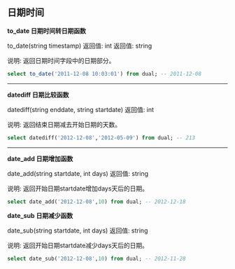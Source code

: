 


## 日期时间 


**to_date 日期时间转日期函数**

to_date(string timestamp)   返回值: int 返回值:   string

说明: 返回日期时间字段中的日期部分。

```sql
select to_date('2011-12-08 10:03:01') from dual; -- 2011-12-08
```
---

**datediff 日期比较函数**

datediff(string enddate, string startdate) 返回值: int

说明: 返回结束日期减去开始日期的天数。

```sql
select datediff('2012-12-08','2012-05-09') from dual; -- 213
```

---

**date_add 日期增加函数**

date_add(string startdate, int days)  返回值: string

说明: 返回开始日期startdate增加days天后的日期。

```sql
select date_add('2012-12-08',10) from dual; -- 2012-12-18
```


**date_sub 日期减少函数**

date_sub(string startdate, int days) 返回值: string

说明: 返回开始日期startdate减少days天后的日期。

```sql
select date_sub('2012-12-08',10) from dual; -- 2012-11-28
```
